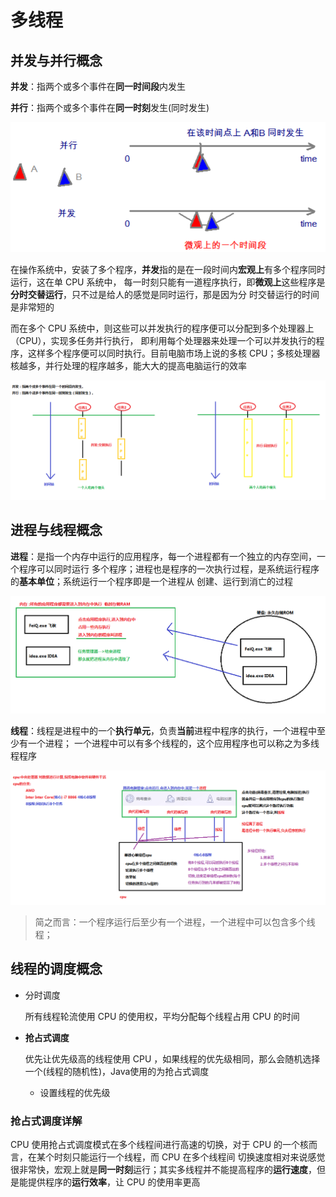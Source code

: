 # 多线程
## 并发与并行概念

**并发**：指两个或多个事件在**同一时间段**内发生

**并行**：指两个或多个事件在**同一时刻**发生(同时发生)

![](../img/并行与并发.png)

在操作系统中，安装了多个程序，**并发**指的是在一段时间内**宏观上**有多个程序同时运行，这在单 CPU 系统中，
每一时刻只能有一道程序执行，即**微观上**这些程序是**分时交替运行**，只不过是给人的感觉是同时运行，那是因为分
时交替运行的时间是非常短的

而在多个 CPU 系统中，则这些可以并发执行的程序便可以分配到多个处理器上（CPU），实现多任务并行执行，
即利用每个处理器来处理一个可以并发执行的程序，这样多个程序便可以同时执行。目前电脑市场上说的多核
CPU；多核处理器核越多，并行处理的程序越多，能大大的提高电脑运行的效率

![](../img/02_并发与并行.bmp)

## 进程与线程概念

**进程**：是指一个内存中运行的应用程序，每一个进程都有一个独立的内存空间，一个程序可以同时运行
多个程序；进程也是程序的一次执行过程，是系统运行程序的**基本单位**；系统运行一个程序即是一个进程从
创建、运行到消亡的过程

![](../img/03_进程概念.bmp)

**线程**：线程是进程中的一个**执行单元**，负责**当前**进程中程序的执行，一个进程中至少有一个进程；
一个进程中可以有多个线程的，这个应用程序也可以称之为多线程程序

![](../img/04_线程概念.bmp)

>简之而言：一个程序运行后至少有一个进程，一个进程中可以包含多个线程；

## 线程的调度概念

- 分时调度

	所有线程轮流使用 CPU 的使用权，平均分配每个线程占用 CPU 的时间

- **抢占式调度**

	优先让优先级高的线程使用 CPU ，如果线程的优先级相同，那么会随机选择一个(线程的随机性)，Java使用的为抢占式调度
	
	- 设置线程的优先级
	
### 抢占式调度详解
CPU 使用抢占式调度模式在多个线程间进行高速的切换，对于 CPU 的一个核而言，在某个时刻只能运行一个线程，而 CPU 在多个线程间
切换速度相对来说感觉很非常快，宏观上就是**同一时刻**运行；其实多线程并不能提高程序的**运行速度**，但是能提供程序的**运行效率**，让 CPU
的使用率更高



